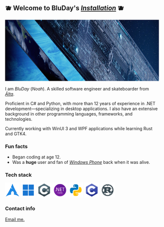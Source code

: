 ## 🫐 Welcome to BluDay's [_Installation_](https://www.halopedia.org/Halo_Array) 🫐

<img height="200" src="assets/headers/h2a_delta_halo_render.png"/>

I am _BluDay_ (_Noah_). A skilled software engineer and skateboarder from [_Älta_](https://en.wikipedia.org/wiki/%C3%84lta).

Proficient in C# and Python, with more than 12 years of experience in .NET development—specializing in desktop applications. I also have an extensive background in other programming languages, frameworks, and technologies.

Currently working with WinUI 3 and WPF applications while learning Rust and GTK4.

### Fun facts

- Began coding at age 12.
- Was a **huge** user and fan of [_Windows Phone_](https://en.wikipedia.org/wiki/Windows_Phone) back when it was alive.

### Tech stack

<div align="left">
  <img width="48" height="48" src="assets/icons/arch-linux.png" alt="Arch Linux"/>
  <img width="48" height="48" src="assets/icons/windows-11.png" alt="Windows 11 logo"/>
  <img width="48" height="48" src="assets/icons/csharp.png" alt="C# logo"/>
  <img width="48" height="48" src="assets/icons/dotnet.png" alt=".NET logo"/>
  <img width="48" height="48" src="assets/icons/python.png" alt="Python logo"/>
  <img width="48" height="48" src="assets/icons/c.png" alt="C logo"/>
  <img width="48" height="48" src="assets/icons/rust.png" alt="Rust logo"/>
</div>

### Contact info

[Email me.](mailto:bluday.subsystem284@passinbox.com)
